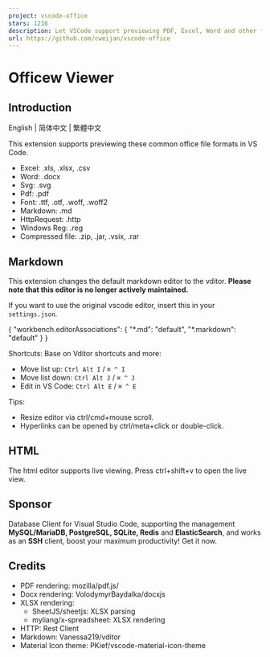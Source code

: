 ```yaml
---
project: vscode-office
stars: 1216
description: Let VSCode support previewing PDF, Excel, Word and other formats, and add markdown WYSIWYG editor.
url: https://github.com/cweijan/vscode-office
---
```


Officew Viewer
==============

Introduction
------------

English | 简体中文 | 繁體中文

This extension supports previewing these common office file formats in VS Code.

-   Excel: .xls, .xlsx, .csv
-   Word: .docx
-   Svg: .svg
-   Pdf: .pdf
-   Font: .ttf, .otf, .woff, .woff2
-   Markdown: .md
-   HttpRequest: .http
-   Windows Reg: .reg
-   Compressed file: .zip, .jar, .vsix, .rar

Markdown
--------

This extension changes the default markdown editor to the vditor. **Please note that this editor is no longer actively maintained.**

If you want to use the original vscode editor, insert this in your `settings.json`.

{
    "workbench.editorAssociations": {
        "\*.md": "default",
        "\*.markdown": "default"
    }
}

Shortcuts: Base on Vditor shortcuts and more:

-   Move list up: `Ctrl Alt I` / `⌘ ^ I`
-   Move list down: `Ctrl Alt J` / `⌘ ^ J`
-   Edit in VS Code: `Ctrl Alt E` / `⌘ ^ E`

Tips:

-   Resize editor via ctrl/cmd+mouse scroll.
-   Hyperlinks can be opened by ctrl/meta+click or double-click.

HTML
----

The html editor supports live viewing. Press ctrl+shift+v to open the live view.

Sponsor
-------

Database Client for Visual Studio Code, supporting the management **MySQL/MariaDB, PostgreSQL, SQLite, Redis** and **ElasticSearch**, and works as an **SSH** client, boost your maximum productivity! Get it now.

Credits
-------

-   PDF rendering: mozilla/pdf.js/
-   Docx rendering: VolodymyrBaydalka/docxjs
-   XLSX rendering:
    -   SheetJS/sheetjs: XLSX parsing
    -   myliang/x-spreadsheet: XLSX rendering
-   HTTP: Rest Client
-   Markdown: Vanessa219/vditor
-   Material Icon theme: PKief/vscode-material-icon-theme
